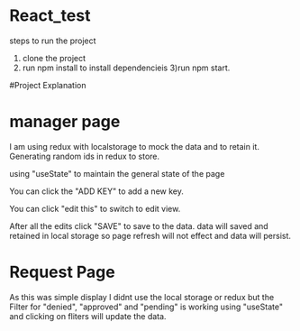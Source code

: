 # React_test

steps to run the project
1) clone the project
2) run npm install to install dependencieis
3)run npm start.

#Project Explanation

# manager page
I am using redux with localstorage to mock the data and to retain it. Generating random ids in redux to store.

using "useState" to maintain the general state of the page

You can click the "ADD KEY" to add a new key.

You can click "edit this" to switch to edit view.

After all the edits click "SAVE" to save to the data. data will saved and retained in local storage so page refresh will not effect and data will persist.

# Request Page
As this was simple display I didnt use the local storage or redux but the Filter for "denied", "approved" and "pending" is working using "useState"
and clicking on fliters will update the data.
